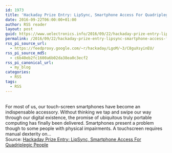 ```yaml
---
id: 1973
title: 'Hackaday Prize Entry: LipSync, Smartphone Access For Quadriplegic People'
date: 2016-09-22T06:00:00+01:00
author: RSS reader
layout: post
guid: https://www.uelectronics.info/2016/09/22/hackaday-prize-entry-lipsync-smartphone-access-for-quadriplegic-people/
permalink: /2016/09/22/hackaday-prize-entry-lipsync-smartphone-access-for-quadriplegic-people/
rss_pi_source_url:
  - https://feedproxy.google.com/~r/hackaday/LgoM/~3/C8guXsyinEU/
rss_pi_source_md5:
  - c6b40eb2fc1600a6b02da38ea0c3ecf2
rss_pi_canonical_url:
  - my_blog
categories:
  - RSS
tags:
  - RSS
---
```

&#013;  
For most of us, our touch-screen smartphones have become an indispensable accessory. Without thinking we tap and swipe our way through our digital existence, the promise of ubiquitous truly portable computing has finally been delivered. Smartphones present a problem though to some people with physical impairments. A touchscreen requires manual dexterity on…&#013;  
Source: <a href="https://feedproxy.google.com/~r/hackaday/LgoM/~3/C8guXsyinEU/" target="_blank">Hackaday Prize Entry: LipSync, Smartphone Access For Quadriplegic People</a>